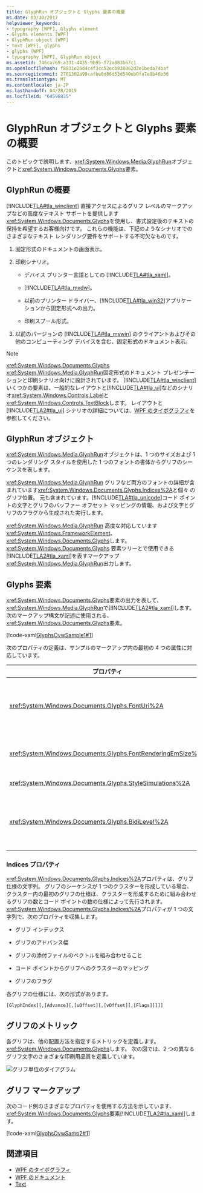 ```yaml
---
title: GlyphRun オブジェクトと Glyphs 要素の概要
ms.date: 03/30/2017
helpviewer_keywords:
- typography [WPF], Glyphs element
- Glyphs elements [WPF]
- GlyphRun object [WPF]
- text [WPF], glyphs
- glyphs [WPF]
- typography [WPF], GlyphRun object
ms.assetid: 746ca769-a331-4435-9b95-f72a883b67c1
ms.openlocfilehash: f8931e26d4c4f3cc52ecb838062d2e1beda74baf
ms.sourcegitcommit: 2701302a99cafbe0d86d53d540eb0fa7e9b46b36
ms.translationtype: MT
ms.contentlocale: ja-JP
ms.lasthandoff: 04/28/2019
ms.locfileid: "64598835"
---
```

# <a name="introduction-to-the-glyphrun-object-and-glyphs-element"></a>GlyphRun オブジェクトと Glyphs 要素の概要
このトピックで説明します、<xref:System.Windows.Media.GlyphRun>オブジェクトと<xref:System.Windows.Documents.Glyphs>要素。  

<a name="text_glyphrunovw_intro"></a>   
## <a name="introduction-to-glyphrun"></a>GlyphRun の概要  
 [!INCLUDE[TLA#tla_winclient](../../../../includes/tlasharptla-winclient-md.md)] 直接アクセスによるグリフ レベルのマークアップなどの高度なテキスト サポートを提供します<xref:System.Windows.Documents.Glyphs>を使用し、書式設定後のテキストの保持を希望するお客様向けです。 これらの機能は、下記のようなシナリオでのさまざまなテキスト レンダリング要件をサポートする不可欠なものです。  
  
1. 固定形式のドキュメントの画面表示。  
  
2. 印刷シナリオ。  
  
    - デバイス プリンター言語としての [!INCLUDE[TLA#tla_xaml](../../../../includes/tlasharptla-xaml-md.md)]。  
  
    - [!INCLUDE[TLA#tla_mxdw](../../../../includes/tlasharptla-mxdw-md.md)]。  
  
    - 以前のプリンター ドライバー、[!INCLUDE[TLA#tla_win32](../../../../includes/tlasharptla-win32-md.md)]アプリケーションから固定形式への出力。  
  
    - 印刷スプール形式。  
  
3. 以前のバージョンの [!INCLUDE[TLA#tla_mswin](../../../../includes/tlasharptla-mswin-md.md)] のクライアントおよびその他のコンピューティング デバイスを含む、固定形式のドキュメント表示。  
  
> [!NOTE]
>  <xref:System.Windows.Documents.Glyphs> <xref:System.Windows.Media.GlyphRun>固定形式のドキュメント プレゼンテーションと印刷シナリオ向けに設計されています。 [!INCLUDE[TLA#tla_winclient](../../../../includes/tlasharptla-winclient-md.md)] いくつかの要素は、一般的なレイアウトと[!INCLUDE[TLA#tla_ui](../../../../includes/tlasharptla-ui-md.md)]などのシナリオ<xref:System.Windows.Controls.Label>と<xref:System.Windows.Controls.TextBlock>します。 レイアウトと [!INCLUDE[TLA2#tla_ui](../../../../includes/tla2sharptla-ui-md.md)] シナリオの詳細については、[WPF のタイポグラフィ](typography-in-wpf.md)を参照してください。  
  
<a name="text_glyphrunovw_glyphrunobject"></a>   
## <a name="the-glyphrun-object"></a>GlyphRun オブジェクト  
 <xref:System.Windows.Media.GlyphRun>オブジェクトは、1 つのサイズおよび 1 つのレンダリング スタイルを使用した 1 つのフォントの書体からグリフのシーケンスを表します。  
  
 <xref:System.Windows.Media.GlyphRun> グリフなど両方のフォントの詳細が含まれています<xref:System.Windows.Documents.Glyphs.Indices%2A>と個々 のグリフ位置。 元も含まれています。[!INCLUDE[TLA#tla_unicode](../../../../includes/tlasharptla-unicode-md.md)]コード ポイントの文字とグリフのバッファー オフセット マッピングの情報、および文字とグリフのフラグから生成された実行します。  
  
 <xref:System.Windows.Media.GlyphRun> 高度な対応しています<xref:System.Windows.FrameworkElement>、<xref:System.Windows.Documents.Glyphs>します。 <xref:System.Windows.Documents.Glyphs> 要素ツリーとで使用できる[!INCLUDE[TLA2#tla_xaml](../../../../includes/tla2sharptla-xaml-md.md)]を表すマークアップ<xref:System.Windows.Media.GlyphRun>出力します。  
  
<a name="text_glyphrunovw_glyphselement"></a>   
## <a name="the-glyphs-element"></a>Glyphs 要素  
 <xref:System.Windows.Documents.Glyphs>要素の出力を表して、<xref:System.Windows.Media.GlyphRun>で[!INCLUDE[TLA2#tla_xaml](../../../../includes/tla2sharptla-xaml-md.md)]します。 次のマークアップ構文が記述に使用される、<xref:System.Windows.Documents.Glyphs>要素。  
  
 [!code-xaml[GlyphsOvwSample1#1](~/samples/snippets/csharp/VS_Snippets_Wpf/GlyphsOvwSample1/CS/default.xaml#1)]  
  
 次のプロパティの定義は、サンプルのマークアップ内の最初の 4 つの属性に対応しています。  
  
|プロパティ|説明|  
|--------------|-----------------|  
|<xref:System.Windows.Documents.Glyphs.FontUri%2A>|リソース識別子を指定します。 ファイル名を Web [!INCLUDE[TLA#tla_uri](../../../../includes/tlasharptla-uri-md.md)]、またはアプリケーションの .exe またはコンテナー リソースの参照。|  
|<xref:System.Windows.Documents.Glyphs.FontRenderingEmSize%2A>|フォント サイズを描画サーフェイスの単位で指定します (既定値は .96 インチ)。|  
|<xref:System.Windows.Documents.Glyphs.StyleSimulations%2A>|太字や斜体のスタイルのフラグを指定します。|  
|<xref:System.Windows.Documents.Glyphs.BidiLevel%2A>|双方向のレイアウト レベルを指定します。 偶数とゼロの値は左から右のレイアウトを意味し、奇数の値は右から左のレイアウトを意味します。|  
  
<a name="text_glyphrunovw_indicesproperty"></a>   
### <a name="indices-property"></a>Indices プロパティ  
 <xref:System.Windows.Documents.Glyphs.Indices%2A>プロパティは、グリフ仕様の文字列。 グリフのシーケンスが 1 つのクラスターを形成している場合、クラスター内の最初のグリフの仕様は、クラスターを形成するために組み合わせるグリフの数とコード ポイントの数の仕様によって先行されます。 <xref:System.Windows.Documents.Glyphs.Indices%2A>プロパティが 1 つの文字列で、次のプロパティを収集します。  
  
- グリフ インデックス  
  
- グリフのアドバンス幅  
  
- グリフの添付ファイルのベクトルを組み合わせること  
  
- コード ポイントからグリフへのクラスターのマッピング  
  
- グリフのフラグ  
  
 各グリフの仕様には、次の形式があります。  
  
 `[GlyphIndex][,[Advance][,[uOffset][,[vOffset][,[Flags]]]]]`  
  
<a name="text_glyphrunovw_glyphmetrics"></a>   
## <a name="glyph-metrics"></a>グリフのメトリック  
 各グリフは、他の配置方法を指定するメトリックを定義します。<xref:System.Windows.Documents.Glyphs>します。 次の図では、2 つの異なるグリフ文字のさまざまな印刷用品質を定義しています。  
  
 ![グリフ単位のダイアグラム](./media/glyph-example.png "glyph_example")  
  
<a name="text_glyphrunovw_glyphsmarkup"></a>   
## <a name="glyphs-markup"></a>グリフ マークアップ  
 次のコード例のさまざまなプロパティを使用する方法を示しています、<xref:System.Windows.Documents.Glyphs>要素[!INCLUDE[TLA2#tla_xaml](../../../../includes/tla2sharptla-xaml-md.md)]します。  
  
 [!code-xaml[GlyphsOvwSamp2#1](~/samples/snippets/csharp/VS_Snippets_Wpf/GlyphsOvwSamp2/CS/default.xaml#1)]  
  
## <a name="see-also"></a>関連項目

- [WPF のタイポグラフィ](typography-in-wpf.md)
- [WPF のドキュメント](documents-in-wpf.md)
- [Text](optimizing-performance-text.md)
